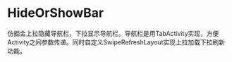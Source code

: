 # HideOrShowBar
仿掘金上拉隐藏导航栏，下拉显示导航栏。导航栏是用TabActivity实现，方便Activity之间参数传递。同时自定义SwipeRefreshLayout实现上拉加载下拉刷新功能。
